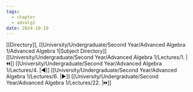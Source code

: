 ```yaml
---
tags:
  - chapter
  - advalg1
date: 2024-10-10
---
```

[[Directory]], [[University/Undergraduate/Second Year/Advanced Algebra 1/Advanced Algebra 1|Subject Directory]]
[[University/Undergraduate/Second Year/Advanced Algebra 1/Lectures/1. |🞀🞀]] [[University/Undergraduate/Second Year/Advanced Algebra 1/Lectures/4. |◀]] [[University/Undergraduate/Second Year/Advanced Algebra 1/Lectures/6. |▶]] [[University/Undergraduate/Second Year/Advanced Algebra 1/Lectures/22. |🞂🞂]]
# 
## 
### 